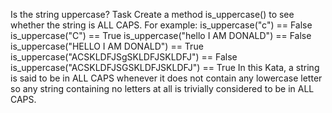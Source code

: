 Is the string uppercase?
Task
Create a method is_uppercase() to see whether the string is ALL CAPS. For example:
is_uppercase("c") == False
is_uppercase("C") == True
is_uppercase("hello I AM DONALD") == False
is_uppercase("HELLO I AM DONALD") == True
is_uppercase("ACSKLDFJSgSKLDFJSKLDFJ") == False
is_uppercase("ACSKLDFJSGSKLDFJSKLDFJ") == True
In this Kata, a string is said to be in ALL CAPS whenever it does not contain any lowercase letter so any string containing no letters at all is trivially considered to be in ALL CAPS.